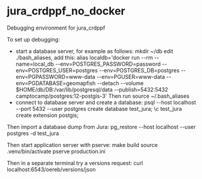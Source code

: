 # jura_crdppf_no_docker
Debugging environment for jura_crdppf

To set up debugging:
* start a database server, for example as follows:
mkdir ~/db
edit ./bash_aliases, add this:
alias localdb='docker run --rm --name=local_db --env=POSTGRES_PASSWORD=password --env=POSTGRES_USER=postgres --env=POSTGRES_DB=postgres --env=PGPASSWORD=www-data --env=PGUSER=www-data --env=PGDATABASE=geomapfish --detach --volume $HOME/db/DB:/var/lib/postgresql/data --publish=5432:5432 camptocamp/postgres:12-postgis-3'
Then run source ~/.bash_aliases
* connect to database server and create a database:
psql --host localhost --port 5432 --user postgres
create database test_jura;
\c test_jura
create extension postgis;

Then import a database dump from Jura:
pg_restore --host localhost --user postgres -d test_jura <the-dump-file-from-jura>

Then start application server with pserve:
make build
source .venv/bin/activate 
pserve production.ini

Then in a separate terminal try a versions request:
curl localhost:6543/oereb/versions/json
